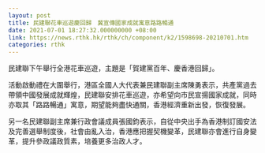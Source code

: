 ```yaml
---
layout: post
title: 民建聯花車巡遊慶回歸　冀宣傳國家成就寓意路路暢通
date: 2021-07-01 18:27:32.000000000 +08:00
link: https://news.rthk.hk/rthk/ch/component/k2/1598698-20210701.htm
categories: rthk
---
```


民建聯下午舉行全港花車巡遊，主題是「賀建黨百年、慶香港回歸」。

活動啟動禮在大圍舉行，港區全國人大代表兼民建聯副主席陳勇表示，共產黨過去帶領中國發展成就輝煌，民建聯安排花車巡遊，亦希望向市民宣揚國家成就，同時亦取其「路路暢通」寓意，期望能夠盡快通關，香港經濟重新出發，恢復發展。

另一名民建聯副主席兼行政會議成員張國鈞表示，自從中央出手為香港制訂國安法及完善選舉制度後，社會由亂入治，香港應把握契機變革，民建聯亦會進行自身變革，提升參政議政質素，培養更多治政人才。
